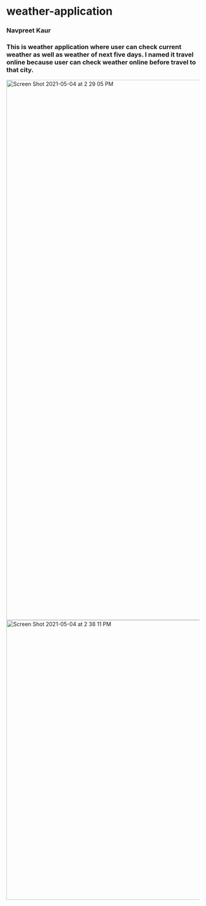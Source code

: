 # weather-application
### Navpreet Kaur
### This is weather application where user can check current weather as well as weather of next five days. I named it travel online because user can check weather online before travel to that city.
<img width="1409" alt="Screen Shot 2021-05-04 at 2 29 05 PM" src="https://user-images.githubusercontent.com/71792075/117054204-dcfe2c80-ace7-11eb-887e-fe08b0c9787c.png">

<img width="730" alt="Screen Shot 2021-05-04 at 2 38 11 PM" src="https://user-images.githubusercontent.com/71792075/117054217-dec7f000-ace7-11eb-8118-ee24a5a31f82.png">

